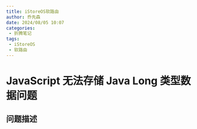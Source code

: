 ```yaml
---
title: iStoreOS软路由
author: 乔先森
date: 2024/08/05 10:07
categories:
 - 折腾笔记
tags:
 - iStoreOS
 - 软路由
---
```


# JavaScript 无法存储 Java Long 类型数据问题

## 问题描述

